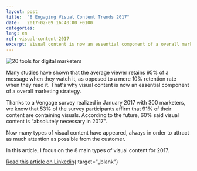 ```yaml
---
layout: post
title:  "8 Engaging Visual Content Trends 2017"
date:   2017-02-09 16:40:00 +0100
categories: 
lang: en
ref: visual-content-2017
excerpt: Visual content is now an essential component of a overall marketing strategy. In this article, I focus on the 8 main types of visual content for 2017.
---
```


![20 tools for digital marketers](https://media.licdn.com/mpr/mpr/AAEAAQAAAAAAAAfRAAAAJDNhZjZlOGRmLTNjNTAtNDllMi1hNmQ4LTg3ZjJhZjUwNGIzZA.jpg)


Many studies have shown that the average viewer retains 95% of a message when they watch it, as opposed to a mere 10% retention rate when they read it. That's why visual content is now an essential component of a overall marketing strategy.

Thanks to a Vengage survey realized in January 2017 with 300 marketers, we know that 53% of the survey participants affirm that 91% of their content are containing visuals. According to the future, 60% said visual content is “absolutely necessary in 2017".

Now many types of visual content have appeared, always in order to attract as much attention as possible from the customer. 

In this article, I focus on the 8 main types of visual content for 2017.

[Read this article on Linkedin](https://www.linkedin.com/pulse/8-engaging-visual-content-types-2017-pauline-argenson){:target="_blank"}
